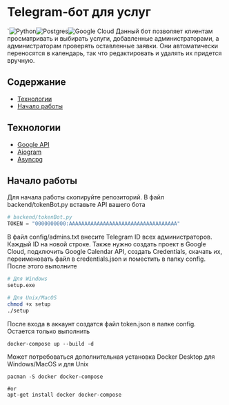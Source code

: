 # Telegram-бот для услуг
`![Python](https://img.shields.io/badge/python-3670A0?style=for-the-badge&logo=python&logoColor=ffdd54)![Postgres](https://img.shields.io/badge/postgres-%23316192.svg?style=for-the-badge&logo=postgresql&logoColor=white)![Google Cloud](https://img.shields.io/badge/GoogleCloud-%234285F4.svg?style=for-the-badge&logo=google-cloud&logoColor=white)
Данный бот позволяет клиентам просматривать и выбирать услуги, добавленные администраторами, а администраторам проверять оставленные заявки. Они автоматически переносятся в календарь, так что редактировать и удалять их придется вручную.

## Содержание
- [Технологии](#технологии)
- [Начало работы](#начало-работы)

## Технологии
- [Google API](https://github.com/googleapis/google-api-python-client)
- [Aiogram](https://github.com/aiogram/aiogram)
- [Asyncpg](https://github.com/MagicStack/asyncpg)

## Начало работы
Для начала работы скопируйте репозиторий. В файл backend/tokenBot.py вставьте API вашего бота
```py
# backend/tokenBot.py
TOKEN = "0000000000:AAAAAAAAAAAAAAAAAAAAAAAAAAAAAAAAAAA"
```
В файл config/admins.txt внесите Telegram ID всех администраторов. Каждый ID на новой строке.
Также нужно создать проект в Google Cloud, подключить Google Calendar API, создать Credentials, скачать их, переименовать файл в credentials.json и поместить в папку config.
После этого выполните
```sh
# Для Windows
setup.exe

# Для Unix/MacOS
chmod +x setup
./setup
```

После входа в аккаунт создатся файл token.json в папке config. Остается только выполнить
```shell
docker-compose up --build -d
```
Может потребоваться дополнительная установка Docker Desktop для Windows/MacOS и для Unix
```shell
pacman -S docker docker-compose

#or
apt-get install docker docker-compose
```
